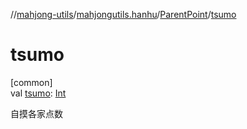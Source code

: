 //[mahjong-utils](../../../index.md)/[mahjongutils.hanhu](../index.md)/[ParentPoint](index.md)/[tsumo](tsumo.md)

# tsumo

[common]\
val [tsumo](tsumo.md): [Int](https://kotlinlang.org/api/latest/jvm/stdlib/kotlin/-int/index.html)

自摸各家点数
